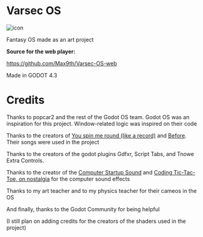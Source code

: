 # Varsec OS

![icon](https://github.com/user-attachments/assets/65a14560-15db-4d34-b16b-93886c1dc837)


 Fantasy OS made as an art project


**Source for the web player:**

https://github.com/Max9th/Varsec-OS-web

Made in GODOT 4.3

# Credits

Thanks to popcar2 and the rest of the Godot OS team. Godot OS was an inspiration for this project. Window-related logic was inspired on their code

Thanks to the creators of [You spin me round (like a record)](https://en.wikipedia.org/wiki/You_Spin_Me_Round_(Like_a_Record)) and [Before](https://www.youtube.com/watch?v=0Fwx_Nx-nlY&list=RD0Fwx_Nx-nlY&start_radio=1&rv=8n0d4kirCQY). Their songs were used in the project

Thanks to the creators of the godot plugins Gdfxr, Script Tabs, and Tnowe Extra Controls.

Thanks to the creator of the [Computer Startup Sound](https://www.youtube.com/watch?v=4kRqai4ZbHA) and [Coding Tic-Tac-Toe, on nostalgia](https://www.youtube.com/watch?v=iG6M-vt-4JY&t=1502s) for the computer sound effects

Thanks to my art teacher and to my physics teacher for their cameos in the OS

And finally, thanks to the Godot Community for being helpful 

(I still plan on adding credits for the creators of the shaders used in the project)

